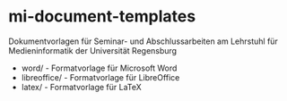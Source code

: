 # mi-document-templates
Dokumentvorlagen für Seminar- und Abschlussarbeiten am Lehrstuhl für Medieninformatik der Universität Regensburg

* word/ - Formatvorlage für Microsoft Word
* libreoffice/ - Formatvorlage für LibreOffice
* latex/ - Formatvorlage für LaTeX

